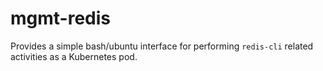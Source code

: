 # mgmt-redis

Provides a simple bash/ubuntu interface for performing `redis-cli` related activities as a Kubernetes pod.
